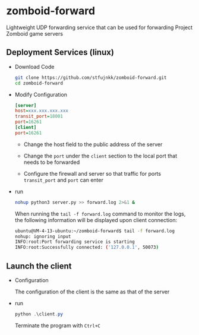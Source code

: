 # zomboid-forward
Lightweight UDP forwarding service that can be used for forwarding Project Zomboid game servers

## Deployment Services (linux)

- Download Code

  ```bash
  git clone https://github.com/stfujnkk/zomboid-forward.git
  cd zomboid-forward
  ```

  

- Modify Configuration

  ```ini
  [server]
  host=xxx.xxx.xxx.xxx
  transit_port=18001
  port=16261
  [client]
  port=16261
  ```

  - Change the host field to the public address of the server

  - Change the `port` under the `client` section to the local port that needs to be forwarded

  - Configure the firewall and server so that traffic for ports `transit_port` and `port` can enter

    

- run

  ```bash
  nohup python3 server.py >> forward.log 2>&1 &
  ```

  When running the `tail -f forward.log` command to monitor the logs, the following information will be displayed upon client connection:

  ```bash
  ubuntu@VM-4-13-ubuntu:~/zomboid-forward$ tail -f forward.log
  nohup: ignoring input
  INFO:root:Port forwarding service is starting
  INFO:root:Successfully connected: ('127.0.0.1', 50073)
  ```
## Launch the client

- Configuration

  The configuration of the client is the same as that of the server

- run

  ```powershell
  python .\client.py
  ```
  
  Terminate the program with `Ctrl+C`




